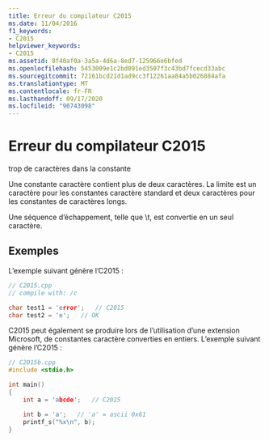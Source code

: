 ```yaml
---
title: Erreur du compilateur C2015
ms.date: 11/04/2016
f1_keywords:
- C2015
helpviewer_keywords:
- C2015
ms.assetid: 8f40af0a-3a5a-4d6a-8ed7-125966e6bfed
ms.openlocfilehash: 5453009e1c2bd091ed3507f3c43bd7fcecd33abc
ms.sourcegitcommit: 72161bcd21d1ad9cc3f12261aa84a5b026884afa
ms.translationtype: MT
ms.contentlocale: fr-FR
ms.lasthandoff: 09/17/2020
ms.locfileid: "90743098"
---
```

# <a name="compiler-error-c2015"></a>Erreur du compilateur C2015

trop de caractères dans la constante

Une constante caractère contient plus de deux caractères. La limite est un caractère pour les constantes caractère standard et deux caractères pour les constantes de caractères longs.

Une séquence d’échappement, telle que \t, est convertie en un seul caractère.

## <a name="examples"></a>Exemples

L’exemple suivant génère l’C2015 :

```cpp
// C2015.cpp
// compile with: /c

char test1 = 'error';   // C2015
char test2 = 'e';   // OK
```

C2015 peut également se produire lors de l’utilisation d’une extension Microsoft, de constantes caractère converties en entiers.  L’exemple suivant génère l’C2015 :

```cpp
// C2015b.cpp
#include <stdio.h>

int main()
{
    int a = 'abcde';   // C2015

    int b = 'a';   // 'a' = ascii 0x61
    printf_s("%x\n", b);
}
```

